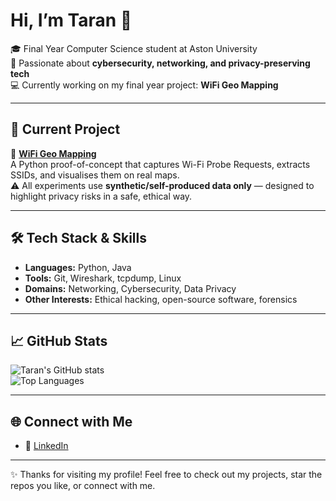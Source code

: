 # Hi, I’m Taran 👋  

🎓 Final Year Computer Science student at Aston University  
🔬 Passionate about **cybersecurity, networking, and privacy-preserving tech**  
💻 Currently working on my final year project: **WiFi Geo Mapping**  

---

## 🚀 Current Project
📡 **[WiFi Geo Mapping](https://github.com/taranchana/wifi-geo-mapping)**  
A Python proof-of-concept that captures Wi-Fi Probe Requests, extracts SSIDs, and visualises them on real maps.  
⚠️ All experiments use **synthetic/self-produced data only** — designed to highlight privacy risks in a safe, ethical way.  

---

## 🛠️ Tech Stack & Skills
- **Languages:** Python, Java
- **Tools:** Git, Wireshark, tcpdump, Linux  
- **Domains:** Networking, Cybersecurity, Data Privacy  
- **Other Interests:** Ethical hacking, open-source software, forensics  

---

## 📈 GitHub Stats
![Taran's GitHub stats](https://github-readme-stats.vercel.app/api?username=taranchana&show_icons=true&theme=radical)  
![Top Languages](https://github-readme-stats.vercel.app/api/top-langs/?username=taranchana&layout=compact&theme=radical)  

---

## 🌐 Connect with Me
- 🔗 [LinkedIn](https://www.linkedin.com/in/taran-chana/)  

---

✨ Thanks for visiting my profile! Feel free to check out my projects, star the repos you like, or connect with me.  
